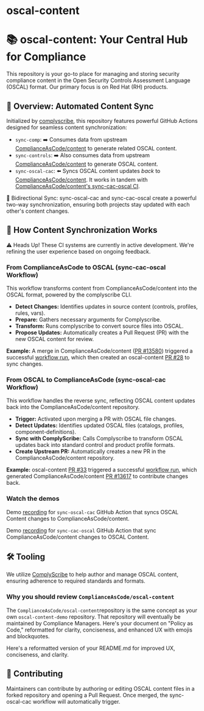 # oscal-content

# **📚** oscal-content: Your Central Hub for Compliance

This repository is your go-to place for managing and storing security compliance content in the Open Security Controls Assessment Language (OSCAL) format. Our primary focus is on Red Hat (RH) products.

## 🚀 Overview: Automated Content Sync

Initialized by [complyscribe](https://www.google.com/search?q=%5Bhttps://github.com/complytime/complyscribe%5D\(https://github.com/complytime/complyscribe\)), this repository features powerful GitHub Actions designed for seamless content synchronization:

* `sync-comp`: ➡️ Consumes data from upstream [ComplianceAsCode/content](https://www.google.com/search?q=%5Bhttps://github.com/ComplianceAsCode/content%5D\(https://github.com/ComplianceAsCode/content\)) to generate related OSCAL content.  
* `sync-controls`: ➡️ Also consumes data from upstream [ComplianceAsCode/content](https://www.google.com/search?q=%5Bhttps://github.com/ComplianceAsCode/content%5D\(https://github.com/ComplianceAsCode/content\)) to generate OSCAL content.  
* `sync-oscal-cac`: ⬅️ Syncs OSCAL content updates *back* to [ComplianceAsCode/content](https://www.google.com/search?q=%5Bhttps://github.com/ComplianceAsCode/content%5D\(https://github.com/ComplianceAsCode/content\)). It works in tandem with [ComplianceAsCode/content's sync-cac-oscal CI](https://www.google.com/search?q=%5Bhttps://github.com/ComplianceAsCode/content/blob/master/.github/workflows/sync-cac-oscal.yml%5D\(https://github.com/ComplianceAsCode/content/blob/master/.github/workflows/sync-cac-oscal.yml\)).

🔄 Bidirectional Sync: sync-oscal-cac and sync-cac-oscal create a powerful two-way synchronization, ensuring both projects stay updated with each other's content changes.

## 🔄 How Content Synchronization Works

⚠️ Heads Up\! These CI systems are currently in active development. We're refining the user experience based on ongoing feedback.

### From ComplianceAsCode to OSCAL (sync-cac-oscal Workflow)

This workflow transforms content from ComplianceAsCode/content into the OSCAL format, powered by the complyscribe CLI.

* **Detect Changes:** Identifies updates in source content (controls, profiles, rules, vars).  
* **Prepare:** Gathers necessary arguments for Complyscribe.  
* **Transform:** Runs complyscribe to convert source files into OSCAL.  
* **Propose Updates:** Automatically creates a Pull Request (PR) with the new OSCAL content for review.

**Example:** A merge in ComplianceAsCode/content ([PR \#13580](https://github.com/ComplianceAsCode/content/pull/13580)) triggered a successful [workflow run](https://github.com/ComplianceAsCode/content/actions/runs/15688668981/job/44198205023), which then created an oscal-content [PR \#28](https://github.com/ComplianceAsCode/oscal-content/pull/28) to sync changes.

### From OSCAL to ComplianceAsCode (sync-oscal-cac Workflow)

This workflow handles the reverse sync, reflecting OSCAL content updates back into the ComplianceAsCode/content repository.

* **Trigger:** Activated upon merging a PR with OSCAL file changes.  
* **Detect Updates:** Identifies updated OSCAL files (catalogs, profiles, component-definitions).  
* **Sync with ComplyScribe:** Calls Complyscribe to transform OSCAL updates back into standard control and product profile formats.  
* **Create Upstream PR:** Automatically creates a new PR in the ComplianceAsCode/content repository.

**Example:** oscal-content [PR \#33](https://github.com/ComplianceAsCode/oscal-content/pull/33) triggered a successful [workflow run](https://github.com/ComplianceAsCode/oscal-content/actions/runs/15841883094/job/44656004616), which generated ComplianceAsCode/content [PR \#13617](https://github.com/ComplianceAsCode/content/pull/13617) to contribute changes back.

### Watch the demos 

Demo [recording](https://drive.google.com/file/d/1ZOc-H4f5zG_NCf_5rEuQMSwMZ52PkFzY/view) for `sync-oscal-cac` GitHub Action that syncs OSCAL Content changes to ComplianceAsCode/content.

Demo [recording](https://drive.google.com/file/d/1rvRlNkCzlvTh7NIC9JCKNIkiJCxW_S3W/view) for `sync-cac-oscal` GitHub Action that sync ComplianceAsCode/content changes to OSCAL Content.
## 🛠️ Tooling

We utilize [ComplyScribe](https://www.google.com/search?q=%5Bhttps://github.com/complytime/complyscribe%5D\(https://github.com/complytime/complyscribe\)) to help author and manage OSCAL content, ensuring adherence to required standards and formats.

### Why you should review `ComplianceAsCode/oscal-content`

The `ComplianceAsCode/oscal-content`repository is the same concept as your own `oscal-content-demo` repository. That repository will eventually be maintained by Compliance Managers.
Here's your document on "Policy as Code," reformatted for clarity, conciseness, and enhanced UX with emojis and blockquotes.

Here's a reformatted version of your README.md for improved UX, conciseness, and clarity.

## 🤝 Contributing

Maintainers can contribute by authoring or editing OSCAL content files in a forked repository and opening a Pull Request. Once merged, the sync-oscal-cac workflow will automatically trigger.
